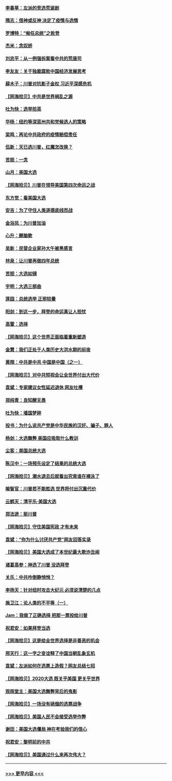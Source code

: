 #### [李春草：左派的竞选荒诞剧](../pages/nsc993/n12558380.md?t=11190851) 
#### [隋志：信神或反神 决定了疫情与选情](../pages/nsc993/n12558255.md?t=11190851) 
#### [罗博特：“候任总统”之败登](../pages/nsc993/n12558189.md?t=11190851) 
#### [杰米：念奴娇](../pages/nsc993/n12558174.md?t=11190851) 
#### [刘忠平：从一例强拆案看中共的荒唐司](../pages/nsc993/n12558036.md?t=11190851) 
#### [李友友：关于独裁腐败中国经济发展思考](../pages/nsc993/n12558004.md?t=11190851) 
#### [薛木子：川普对抗影子金权 习近平深感危机](../pages/nsc993/n12557342.md?t=11190851) 
#### [【网海拾贝】中共是世界祸乱之源](../pages/nsc993/n12555353.md?t=11190851) 
#### [吐为快：选举拾英](../pages/nsc993/n12555041.md?t=11190851) 
#### [华旸：纽约等深蓝州共和党候选人的策略](../pages/nsc993/n12554309.md?t=11190851) 
#### [梁鸣：再论中共政府的疫情赔偿责任](../pages/nsc993/n12553012.md?t=11190851) 
#### [伍新：天已选川普，红魔怎改换？](../pages/nsc993/n12552970.md?t=11190851) 
#### [苦胆：一念](../pages/nsc993/n12552957.md?t=11190851) 
#### [山月：美国大选](../pages/nsc993/n12552446.md?t=11190851) 
#### [【网海拾贝】川普在领导美国第四次命运之战](../pages/nsc993/n12551973.md?t=11190851) 
#### [东方觉：看美国大选](../pages/nsc993/n12551647.md?t=11190851) 
#### [安吉：为了守住人类道德底线而战](../pages/nsc993/n12551111.md?t=11190851) 
#### [金浴凤：为川普加油](../pages/nsc993/n12551085.md?t=11190851) 
#### [心升：醒脑歌](../pages/nsc993/n12550984.md?t=11190851) 
#### [吴新：民营企业家孙大午被黑感言](../pages/nsc993/n12550656.md?t=11190851) 
#### [林泉：让川普再做四年总统](../pages/nsc993/n12550640.md?t=11190851) 
#### [苦胆：大选如镜](../pages/nsc993/n12550630.md?t=11190851) 
#### [宇明：大选三部曲](../pages/nsc993/n12550603.md?t=11190851) 
#### [莲园：总统选举 正邪较量](../pages/nsc993/n12550594.md?t=11190851) 
#### [阳剑：到这一步，拜登的命运真让人担忧](../pages/nsc993/n12549093.md?t=11190851) 
#### [高雷：选择](../pages/nsc993/n12549087.md?t=11190851) 
#### [【网海拾贝】这个世界正面临着重新塑造](../pages/nsc993/n12548326.md?t=11190851) 
#### [金慧：我们正处于人类历史大洪水期的前夜](../pages/nsc993/n12547914.md?t=11190851) 
#### [黄翔：中共是中共 中国是中国（之一）](../pages/nsc993/n12547576.md?t=11190851) 
#### [【网海拾贝】对中共短视会让全世界付出大代价](../pages/nsc993/n12546043.md?t=11190851) 
#### [袁斌：专家建议女性延迟退休 网友吐槽](../pages/nsc993/n12545424.md?t=11190851) 
#### [郑纯青：良知醒无畏](../pages/nsc993/n12545394.md?t=11190851) 
#### [吐为快：墙国梦碎](../pages/nsc993/n12545309.md?t=11190851) 
#### [投书：为什么说共产党是中华民族的汉奸、骗子、罪人](../pages/nsc993/n12545089.md?t=11190851) 
#### [杨剑：大选舞弊 美国应吸取什么教训](../pages/nsc993/n12543937.md?t=11190851) 
#### [尘客：美国总统大选](../pages/nsc993/n12543828.md?t=11190851) 
#### [陈汉中：一场预先设定了结果的总统大选](../pages/nsc993/n12543564.md?t=11190851) 
#### [【网海拾贝】潮水退去后就看出究竟谁在裸泳了](../pages/nsc993/n12543321.md?t=11190851) 
#### [喻智官：川普若不能胜选 世界将付出沉重代价](../pages/nsc993/n12541352.md?t=11190851) 
#### [云鹤天：清平乐‧美国大选](../pages/nsc993/n12540916.md?t=11190851) 
#### [郑法途：挺川普](../pages/nsc993/n12540898.md?t=11190851) 
#### [【网海拾贝】守住美国宪政 才有未来](../pages/nsc993/n12540423.md?t=11190851) 
#### [袁斌：“你为什么讨厌共产党”网友回答实录](../pages/nsc993/n12540208.md?t=11190851) 
#### [【网海拾贝】美国大选成了本世纪最大欺诈丑闻](../pages/nsc993/n12538029.md?t=11190851) 
#### [诸葛高参：神选了川普 没选拜登](../pages/nsc993/n12537664.md?t=11190851) 
#### [关乐：中共咋倒静悄悄？](../pages/nsc993/n12537615.md?t=11190851) 
#### [李扬天：针对纽时攻击大纪元 必须说清楚的几点](../pages/nsc993/n12536001.md?t=11190851) 
#### [施卫江：论人类的不平等（一）](../pages/nsc993/n12535700.md?t=11190851) 
#### [Jam：我做了正确选择 把那一票投给川普](../pages/nsc993/n12535743.md?t=11190851) 
#### [祝君安：如果拜登当选](../pages/nsc993/n12535726.md?t=11190851) 
#### [【网海拾贝】这是给全世界选择是非善恶的机会](../pages/nsc993/n12535061.md?t=11190851) 
#### [邢天行：这一字之变诠释了中国当朝乱象玄机](../pages/nsc993/n12533446.md?t=11190851) 
#### [袁斌：左派如何在选票上造假？网友总结七招](../pages/nsc993/n12533180.md?t=11190851) 
#### [【网海拾贝】2020大选 既关乎美国 更关乎世界](../pages/nsc993/n12533161.md?t=11190851) 
#### [观雨堂主：美国大选舞弊背后的鬼影](../pages/nsc993/n12533153.md?t=11190851) 
#### [【网海拾贝】一场没有硝烟的选票战争](../pages/nsc993/n12531883.md?t=11190851) 
#### [【网海拾贝】美国人民不会接受选举作弊](../pages/nsc993/n12528850.md?t=11190851) 
#### [谢田：美国大选僵局 神在考验我们的信心](../pages/nsc993/n12527932.md?t=11190851) 
#### [祝君安：黎明前的中共](../pages/nsc993/n12524071.md?t=11190851) 
#### [【网海拾贝】美国通过什么来再次伟大？](../pages/nsc993/n12523844.md?t=11190851) 

----
#### [ >>> 更早内容 <<< ](../indexes/nsc993-earlier.md)
